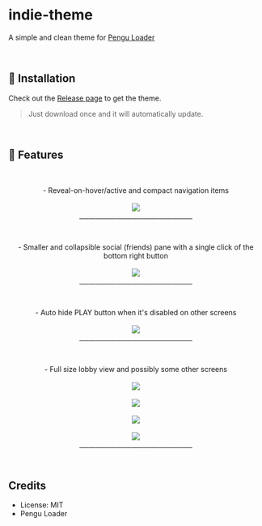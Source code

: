 # indie-theme
A simple and clean theme for [Pengu Loader](https://pengu.lol)

<br />

## 🔨 Installation

Check out the [Release page](https://github.com/nomi-san/indie-theme/releases) to get the theme.

> Just download once and it will automatically update.

<br />

## 🚀 Features

<br />


<p align="center">
  - Reveal-on-hover/active and compact navigation items
  <br />
  <br />
  <img src="https://github.com/nomi-san/indie-theme/assets/38210249/96d8066a-ee35-45b9-98fb-2f3e1e4d372b" />
  <br />
  ___________________________________
</p>

<br />

<p align="center">
  - Smaller and collapsible social (friends) pane with a single click of the bottom right button
  <br />
  <br />
  <img src="https://github.com/nomi-san/indie-theme/assets/38210249/74111391-8819-4e8d-b04d-3c5237aee927" />
  <br />
  ___________________________________
</p>

<br />

<p align="center">
  - Auto hide PLAY button when it's disabled on other screens
  <br />
  <br />
  <img src="https://github.com/nomi-san/indie-theme/assets/38210249/8353ac40-1725-4939-87ff-4476a274b6f7" />
  <br />
  ___________________________________
</p>

<br />

<p align="center">
  - Full size lobby view and possibly some other screens
  <br />
  <br />
  <img src="https://github.com/nomi-san/indie-theme/assets/38210249/9976c1bc-98de-439e-962a-3ea72f449e53" />
  <br />
  <br />
  <img src="https://github.com/nomi-san/indie-theme/assets/38210249/6b8b2c3d-1927-467b-99aa-ae1e10f4b69e" />
  <br />
  <br />
  <img src="https://github.com/nomi-san/indie-theme/assets/38210249/a71bcc42-77dc-4745-aba7-769cd2f69b57" />
  <br />
  <br />
  <img src="https://github.com/nomi-san/indie-theme/assets/38210249/39517202-e5d3-428f-acc1-865560e001c9" />
  <br />
  ___________________________________
</p>

<br />

## Credits

- License: MIT
- Pengu Loader
